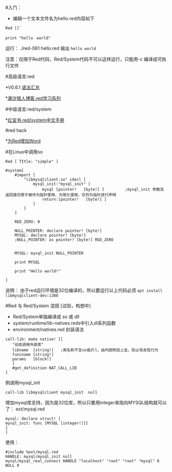 #入门：
* 编辑一个文本文件名为hello.red内容如下

```
Red []`

print "hello　world"
```
运行：
./red-061  hello.red 
输出
```hello world```

注意：仅限于Red代码，Red/System代码不可以这样运行，只能用-c 编译成可执行文件

#高级语言:red   

*V0.6.1 [语法汇总](https://github.com/red/red/wiki/%E8%AF%AD%E6%B3%95%E7%BB%93%E6%9E%840.6.1)

*[潮汐猎人博客,red学习系列](http://www.bitbegin.com/)

#中级语言:red/system

*[红宝书,red/system中文手册](https://qwy.gitbooks.io/redbook/content/reds.html)

#red hack

*[为Red增加Word](https://github.com/red/red/wiki/Red.Hack.Add.Word)

#在Linux中调用so
```
Red [ TItle: "simple" ]

#system[
	#import [
		"libmysqlclient.so" cdecl [
			mysql_init:"mysql_init" [
				mysql [pointer!   [byte!] ]			;mysql_init 参数及返回值仅限于被作为指针使用，为简化使用，仅作为指针进行声明
				return:[pointer!   [byte!] ]
			]
		]
	]

	RED_ZERO: 0

	NULL_POINTER: declare pointer! [byte!]
	MYSQL: declare pointer! [byte!]
	;NULL_POINTER: as pointer! [byte!] RED_ZERO


	MYSQL: mysql_init NULL_POINTER

	print MYSQL

	print "Hello world!"

]
```
说明：
由于red运行环境是32位编译的，所以要运行以上代码必须
```apt install libmysqlclient-dev:i386``` 

#Red 与  Red/System 混搭 [试验，构想中]
* Red/System单独编译成 so 或 dll
* system/runtime/lib-natives.reds中引入dl系列函数
* environment/natives.red 封装语法
```
call-lib: make native! [[
   "动态调用外部库"
   libname  [string!]   ;库名称不含so或dll，由内部附加上去，防止攻击性行为
   funcname [string!]
   params   [block!]
   ]
   #get_definition NAT_CALL_LIB
]
```
例调用mysql_init
```
call-lib libmysqlclient mysql_init  null
```

增加mysql库支持，因为是32位库，所以只要用integer来指向MYSQL结构就可以了：
ext/mysql.red
```
mysql: declare struct! [
mysql_init: func [MYSQL [integer!]][
]
]
```

使用：
```
#include %ext/mysql.red
HANDLE: mysql/mysql_init null
mysql/mysql_real_connect HANDLE "localhost" "root" "root" "mysql" 0 NULL 0 
```